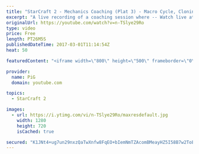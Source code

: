 ```yaml
---
title: "StarCraft 2 - Mechanics Coaching (Plat 3) - Macro Cycle, Cloning + More"
excerpt: "A live recording of a coaching session where -- Watch live at https://www.twitch.tv/x5_pig"
originalUrl: https://youtube.com/watch?v=n-TSlye29Ro
type: video
price: Free
length: PT26M5S
publishedDateTime: 2017-03-01T11:14:54Z
heat: 50

featuredContent: "<iframe width=\"800\" height=\"500\" frameborder=\"0\" src=\"https://www.youtube.com/embed/n-TSlye29Ro\" allow=\"accelerometer; autoplay; encrypted-media; gyroscope; picture-in-picture\" allowfullscreen></iframe>"

provider:
  name: PiG
  domain: youtube.com

topics:
  - StarCraft 2

images:
  - url: https://i.ytimg.com/vi/n-TSlye29Ro/maxresdefault.jpg
    width: 1280
    height: 720
    isCached: true

secured: "K1JNt4+ug7un29nxzQaTwXnfw8FqEO+bIemNmTZAcomBMeayHZ5I58B7w2ToEZ3kC6Zfi/a5xrrYgViDSb9LSPAFeHOhEKVj54sLNq9Hly0+44Oim5PSlug5tzLopMw+lqQSTECWTORhmJXBPS9O9LJHHwcyWaOxK5aPNxb/eOCuh/N5yyzz9D6oivX4RP97TZ62m/LV1Ywb/hhzNBicOACO4S9Bc/CVlmi6CJR4kPB81Y+k8jlBPo1ZhNKni61IKaSi/iqMQSSamZOa/lKBl0+5TgeptdV0AyLP9Ko+1PreqnEgHTTH8uSw3+wcyjE+qr9Cx8FmiHv0dL7ibf2SbBZdNPnS1RgKKay3476ynWgJKp7eETS2UWhZggHvkVQ1N2+C2kI3Al3tnopmmcZEzbyXcmGHjOVmmtb9oopJD3c=;HDpB+zWkBW8hzez+E+Y45g=="
---
```



